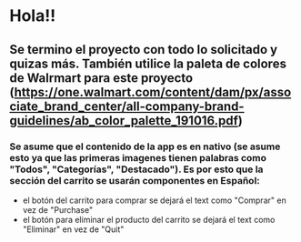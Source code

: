 # Hola!!
## Se termino el proyecto con todo lo solicitado y quizas más. También utilice la paleta de colores de Walrmart para este proyecto (https://one.walmart.com/content/dam/px/associate_brand_center/all-company-brand-guidelines/ab_color_palette_191016.pdf)
### Se asume que el contenido de la app es en nativo (se asume esto ya que las primeras imagenes tienen palabras como "Todos", "Categorías", "Destacado"). Es por esto que la sección del carrito se usarán componentes en Español: 
- el botón del carrito para comprar se dejará el text como "Comprar" en vez de "Purchase"
- el botón para eliminar el producto del carrito se dejará el text como "Eliminar" en vez de "Quit"
